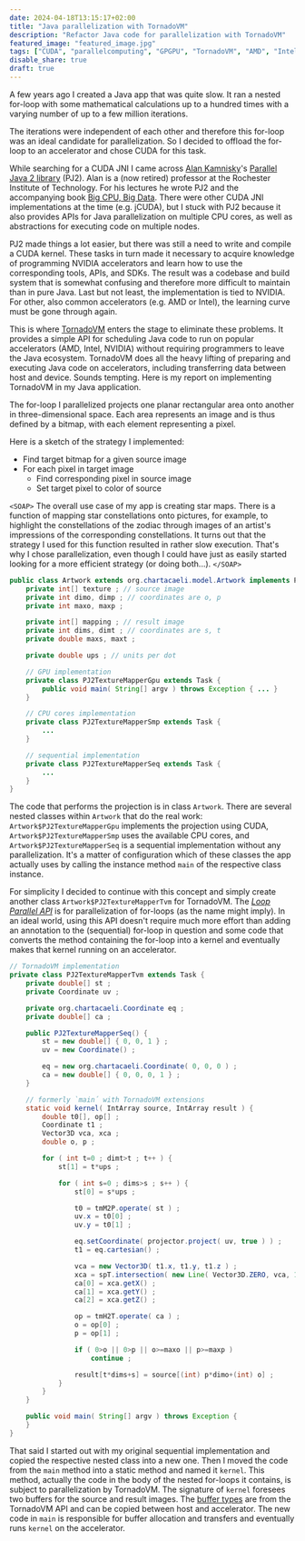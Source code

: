 ```yaml
---
date: 2024-04-18T13:15:17+02:00
title: "Java parallelization with TornadoVM"
description: "Refactor Java code for parallelization with TornadoVM"
featured_image: "featured_image.jpg"
tags: ["CUDA", "parallelcomputing", "GPGPU", "TornadoVM", "AMD", "Intel", "NVIDIA"]
disable_share: true
draft: true
---
```


A few years ago I created a Java app that was quite slow. It ran a nested for-loop with some mathematical calculations up to a hundred times with a varying number of up to a few million iterations.

The iterations were independent of each other and therefore this for-loop was an ideal candidate for parallelization. So I decided to offload the for-loop to an accelerator and chose CUDA for this task.

While searching for a CUDA JNI I came across [Alan Kamnisky](https://www.cs.rit.edu/~ark/)'s [Parallel Java 2 library](https://www.cs.rit.edu/~ark/pj2.shtml) (PJ2). Alan is a (now retired) professor at the Rochester Institute of Technology. For his lectures he wrote PJ2 and the accompanying book [Big CPU, Big Data](https://www.cs.rit.edu/~ark/bcbd_2/). There were other CUDA JNI implementations at the time (e.g. jCUDA), but I stuck with PJ2 because it also provides APIs for Java parallelization on multiple CPU cores, as well as abstractions for executing code on multiple nodes.

PJ2 made things a lot easier, but there was still a need to write and compile a CUDA kernel. These tasks in turn made it necessary to acquire knowledge of programming NVIDIA accelerators and learn how to use the corresponding tools, APIs, and SDKs. The result was a codebase and build system that is somewhat confusing and therefore more difficult to maintain than in pure Java. Last but not least, the implementation is tied to NVIDIA. For other, also common accelerators (e.g. AMD or Intel), the learning curve must be gone through again.

This is where [TornadoVM](https://www.tornadovm.org/) enters the stage to eliminate these problems. It provides a simple API for scheduling Java code to run on popular accelerators (AMD, Intel, NVIDIA) without requiring programmers to leave the Java ecosystem. TornadoVM does all the heavy lifting of preparing and executing Java code on accelerators, including transferring data between host and device. Sounds tempting. Here is my report on implementing TornadoVM in my Java application.

The for-loop I parallelized projects one planar rectangular area onto another in three-dimensional space. Each area represents an image and is thus defined by a bitmap, with each element representing a pixel.

Here is a sketch of the strategy I implemented:
- Find target bitmap for a given source image
- For each pixel in target image
  - Find corresponding pixel in source image
  - Set target pixel to color of source

`<SOAP>`
The overall use case of my app is creating star maps. There is a function of mapping star constellations onto pictures, for example, to highlight the constellations of the zodiac through images of an artist's impressions of the corresponding constellations. It turns out that the strategy I used for this function resulted in rather slow execution. That's why I chose parallelization, even though I could have just as easily started looking for a more efficient strategy (or doing both...).
`</SOAP>`

```java
public class Artwork extends org.chartacaeli.model.Artwork implements PostscriptEmitter {
    private int[] texture ; // source image
    private int dimo, dimp ; // coordinates are o, p
    private int maxo, maxp ;

    private int[] mapping ; // result image
    private int dims, dimt ; // coordinates are s, t
    private double maxs, maxt ;

    private double ups ; // units per dot

    // GPU implementation
    private class PJ2TextureMapperGpu extends Task {
        public void main( String[] argv ) throws Exception { ... }
    }

    // CPU cores implementation
    private class PJ2TextureMapperSmp extends Task {
        ...
    }

    // sequential implementation
    private class PJ2TextureMapperSeq extends Task {
        ...
    }
}
```

The code that performs the projection is in class `Artwork`. There are several nested classes within `Artwork` that do the real work: `Artwork$PJ2TextureMapperGpu` implements the projection using CUDA, `Artwork$PJ2TextureMapperSmp` uses the available CPU cores, and `Artwork$PJ2TextureMapperSeq` is a sequential implementation without any parallelization. It's a matter of configuration which of these classes the app actually uses by calling the instance method `main` of the respective class instance.

For simplicity I decided to continue with this concept and simply create another class `Artwork$PJ2TextureMapperTvm` for TornadoVM. The [_Loop Parallel API_](https://tornadovm.readthedocs.io/en/latest/programming.html#loop-parallel-api) is for parallelization of for-loops (as the name might imply). In an ideal world, using this API doesn't require much more effort than adding an annotation to the (sequential) for-loop in question and some code that converts the method containing the for-loop into a kernel and eventually makes that kernel running on an accelerator.

```java
// TornadoVM implementation
private class PJ2TextureMapperTvm extends Task {
    private double[] st ;
    private Coordinate uv ;

    private org.chartacaeli.Coordinate eq ;
    private double[] ca ;

    public PJ2TextureMapperSeq() {
        st = new double[] { 0, 0, 1 } ;
        uv = new Coordinate() ;

        eq = new org.chartacaeli.Coordinate( 0, 0, 0 ) ;
        ca = new double[] { 0, 0, 0, 1 } ;
    }

    // formerly `main´ with TornadoVM extensions
    static void kernel( IntArray source, IntArray result ) {
        double t0[], op[] ;
        Coordinate t1 ;
        Vector3D vca, xca ;
        double o, p ;

        for ( int t=0 ; dimt>t ; t++ ) {
            st[1] = t*ups ;

            for ( int s=0 ; dims>s ; s++ ) {
                st[0] = s*ups ;

                t0 = tmM2P.operate( st ) ;
                uv.x = t0[0] ;
                uv.y = t0[1] ;

                eq.setCoordinate( projector.project( uv, true ) ) ;
                t1 = eq.cartesian() ;

                vca = new Vector3D( t1.x, t1.y, t1.z ) ;
                xca = spT.intersection( new Line( Vector3D.ZERO, vca, 1.0e-10 ) ) ;
                ca[0] = xca.getX() ;
                ca[1] = xca.getY() ;
                ca[2] = xca.getZ() ;

                op = tmH2T.operate( ca ) ;
                o = op[0] ;
                p = op[1] ;

                if ( 0>o || 0>p || o>=maxo || p>=maxp )
                    continue ;

                result[t*dims+s] = source[(int) p*dimo+(int) o] ;
            }
        }
    }

    public void main( String[] argv ) throws Exception {
    }
}
```

That said I started out with my original sequential implementation and copied the respective nested class into a new one. Then I moved the code from the `main` method into a static method and named it `kernel`. This method, actually the code in the body of the nested for-loops it contains, is subject to parallelization by TornadoVM. The signature of `kernel` foresees two buffers for the source and result images. The [buffer types](https://tornadovm.readthedocs.io/en/latest/programming.html#data-representation) are from the TornadoVM API and can be copied between host and accelerator. The new code in `main` is responsible for buffer allocation and transfers and eventually runs `kernel` on the accelerator.
